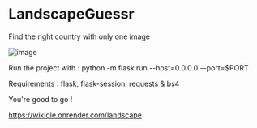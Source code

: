 # LandscapeGuessr
Find the right country with only one image

![image](https://github.com/user-attachments/assets/92c3bf8a-31e4-4cfe-a131-bbc2b017b06c)


Run the project with : 
python -m flask run --host=0.0.0.0 --port=$PORT

Requirements : 
flask, flask-session, requests & bs4

You're good to go ! 

https://wikidle.onrender.com/landscape
